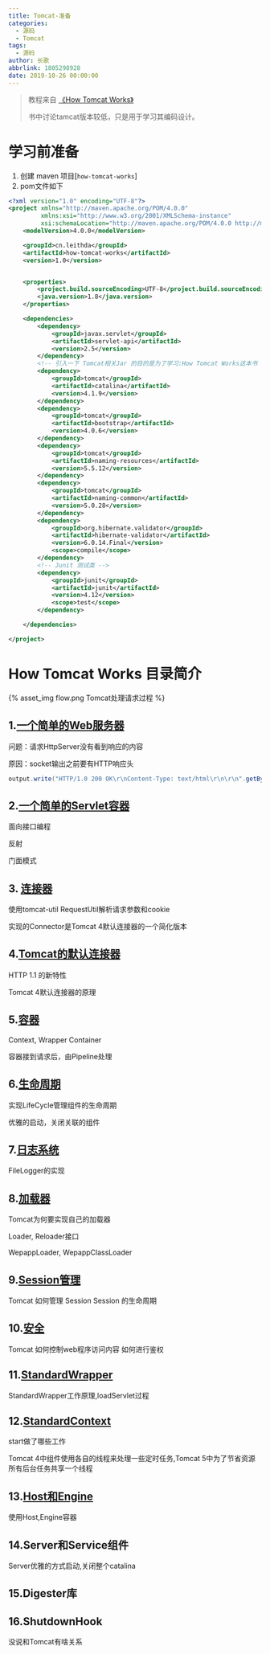 ```yaml
---
title: Tomcat-准备
categories:
  - 源码
  - Tomcat
tags:
  - 源码
author: 长歌
abbrlink: 1805298928
date: 2019-10-26 00:00:00
---
```



> 教程来自 [《How Tomcat Works》]()
>
> 书中讨论tamcat版本较低，只是用于学习其编码设计。

<!-- More -->
#  学习前准备

1. 创建 maven 项目[`how-tomcat-works`]
2. pom文件如下
```xml
<?xml version="1.0" encoding="UTF-8"?>
<project xmlns="http://maven.apache.org/POM/4.0.0"
         xmlns:xsi="http://www.w3.org/2001/XMLSchema-instance"
         xsi:schemaLocation="http://maven.apache.org/POM/4.0.0 http://maven.apache.org/xsd/maven-4.0.0.xsd">
    <modelVersion>4.0.0</modelVersion>

    <groupId>cn.leithda</groupId>
    <artifactId>how-tomcat-works</artifactId>
    <version>1.0</version>


    <properties>
        <project.build.sourceEncoding>UTF-8</project.build.sourceEncoding>
        <java.version>1.8</java.version>
    </properties>

    <dependencies>
        <dependency>
            <groupId>javax.servlet</groupId>
            <artifactId>servlet-api</artifactId>
            <version>2.5</version>
        </dependency>
        <!-- 引入一下 Tomcat相关Jar 的目的是为了学习:How Tomcat Works这本书 -->
        <dependency>
            <groupId>tomcat</groupId>
            <artifactId>catalina</artifactId>
            <version>4.1.9</version>
        </dependency>
        <dependency>
            <groupId>tomcat</groupId>
            <artifactId>bootstrap</artifactId>
            <version>4.0.6</version>
        </dependency>
        <dependency>
            <groupId>tomcat</groupId>
            <artifactId>naming-resources</artifactId>
            <version>5.5.12</version>
        </dependency>
        <dependency>
            <groupId>tomcat</groupId>
            <artifactId>naming-common</artifactId>
            <version>5.0.28</version>
        </dependency>
        <dependency>
            <groupId>org.hibernate.validator</groupId>
            <artifactId>hibernate-validator</artifactId>
            <version>6.0.14.Final</version>
            <scope>compile</scope>
        </dependency>
        <!-- Junit 测试类 -->
        <dependency>
            <groupId>junit</groupId>
            <artifactId>junit</artifactId>
            <version>4.12</version>
            <scope>test</scope>
        </dependency>

    </dependencies>

</project>
```

# How Tomcat Works 目录简介

{% asset_img flow.png Tomcat处理请求过程 %}

## 1.[一个简单的Web服务器](1975698977.html)

问题：请求HttpServer没有看到响应的内容

原因：socket输出之前要有HTTP响应头

```java
output.write("HTTP/1.0 200 OK\r\nContent-Type: text/html\r\n\r\n".getBytes());
```

## 2.[一个简单的Servlet容器](991341650.html)

面向接口编程

反射

门面模式

## 3. [连接器](2076341340.html)

使用tomcat-util RequestUtil解析请求参数和cookie

实现的Connector是Tomcat 4默认连接器的一个简化版本


## 4.[Tomcat的默认连接器](479209129.html)

HTTP 1.1 的新特性

Tomcat 4默认连接器的原理

## 5.[容器](3459939477.html)

Context, Wrapper Container

容器接到请求后，由Pipeline处理

## 6.[生命周期](1950977268.html)

实现LifeCycle管理组件的生命周期

优雅的启动，关闭关联的组件

## 7.[日志系统](3784073105.html)

FileLogger的实现

## 8.[加载器](4141534283.html)

Tomcat为何要实现自己的加载器

Loader, Reloader接口

WepappLoader, WepappClassLoader

## 9.[Session管理](1571172711.html)
Tomcat 如何管理 Session
Session 的生命周期

## 10.[安全](3630618985.html)
Tomcat 如何控制web程序访问内容
如何进行鉴权

## 11.[StandardWrapper](1604995939.html)

StandardWrapper工作原理,loadServlet过程

## 12.[StandardContext](1923304143.html)

start做了哪些工作

Tomcat 4中组件使用各自的线程来处理一些定时任务,Tomcat 5中为了节省资源所有后台任务共享一个线程


## 13.[Host和Engine](../detail/700695093.html)

使用Host,Engine容器

## 14.Server和Service组件

Server优雅的方式启动,关闭整个catalina

## 15.Digester库


## 16.ShutdownHook

没说和Tomcat有啥关系



